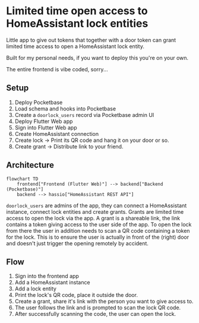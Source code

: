 # Limited time open access to HomeAssistant lock entities

Little app to give out tokens that together with a door token can grant
limited time access to open a HomeAssistant lock entity.

Built for my personal needs, if you want to deploy this you're on your own.

The entire frontend is vibe coded, sorry...

## Setup

1. Deploy Pocketbase
2. Load schema and hooks into Pocketbase
3. Create a `doorlock_users` record via Pocketbase admin UI
4. Deploy Flutter Web app
5. Sign into Flutter Web app
6. Create HomeAssistant connection
7. Create lock -> Print its QR code and hang it on your door or so.
8. Create grant -> Distribute link to your friend.

## Architecture

```mermaid
flowchart TD
    frontend["Frontend (Flutter Web)"] --> backend["Backend (Pocketbase)"]
    backend --> hassio["HomeAssistant REST API"]
```

`doorlock_users` are admins of the app, they can connect a HomeAssistant instance,
connect lock entities and create grants. Grants are limited time access to open the lock
via the app. A grant is a shareable link, the link contains a token giving access to the user
side of the app. To open the lock from there the user in addition needs to scan a QR code
containing a token for the lock. This is to ensure the user is actually in front of the (right)
door and doesn't just trigger the opening remotely by accident.

## Flow

1. Sign into the frontend app
2. Add a HomeAssistant instance
3. Add a lock entity
4. Print the lock's QR code, place it outside the door.
5. Create a grant, share it's link with the person you want to give access to.
6. The user follows the link and is prompted to scan the lock QR code.
7. After successfully scanning the code, the user can open the lock.
